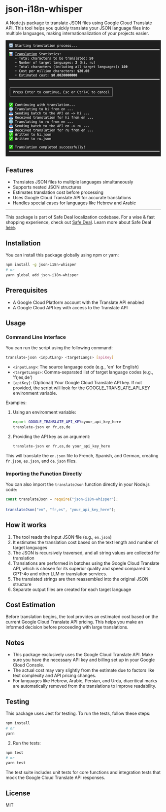 # json-i18n-whisper

A Node.js package to translate JSON files using Google Cloud Translate API. This tool helps you quickly translate your JSON language files into multiple languages, making internationalization of your projects easier.

![Translation Process](./sample/translation-process.png)

## Features

- Translates JSON files to multiple languages simultaneously
- Supports nested JSON structures
- Estimates translation cost before processing
- Uses Google Cloud Translate API for accurate translations
- Handles special cases for languages like Hebrew and Arabic

---

This package is part of Safe Deal localization codebase.
For a wise & fast shopping experience, check out [Safe Deal](https://www.joinsafedeal.com/go?type=npm).
Learn more about Safe Deal [here](https://www.joinsafedeal.com/).

## Installation

You can install this package globally using npm or yarn:

```bash
npm install -g json-i18n-whisper
# or
yarn global add json-i18n-whisper
```

## Prerequisites

- A Google Cloud Platform account with the Translate API enabled
- A Google Cloud API key with access to the Translate API

## Usage

### Command Line Interface

You can run the script using the following command:

```bash
translate-json <inputLang> <targetLangs> [apiKey]
```

- `<inputLang>`: The source language code (e.g., 'en' for English)
- `<targetLangs>`: Comma-separated list of target language codes (e.g., 'fr,es,de')
- `[apiKey]`: (Optional) Your Google Cloud Translate API key. If not provided, the script will look for the GOOGLE_TRANSLATE_API_KEY environment variable.

Examples:

1. Using an environment variable:

   ```bash
   export GOOGLE_TRANSLATE_API_KEY=your_api_key_here
   translate-json en fr,es,de
   ```

2. Providing the API key as an argument:
   ```bash
   translate-json en fr,es,de your_api_key_here
   ```

This will translate the `en.json` file to French, Spanish, and German, creating `fr.json`, `es.json`, and `de.json` files.

### Importing the Function Directly

You can also import the `translateJson` function directly in your Node.js code:

```javascript
const translateJson = require("json-i18n-whisper");

translateJson("en", "fr,es", "your_api_key_here");
```

## How it works

1. The tool reads the input JSON file (e.g., `en.json`)
2. It estimates the translation cost based on the text length and number of target languages
3. The JSON is recursively traversed, and all string values are collected for translation
4. Translations are performed in batches using the Google Cloud Translate API, which is chosen for its superior quality and speed compared to GPT-4o and other LLM or translation services.
5. The translated strings are then reassembled into the original JSON structure
6. Separate output files are created for each target language

## Cost Estimation

Before translation begins, the tool provides an estimated cost based on the current Google Cloud Translate API pricing. This helps you make an informed decision before proceeding with large translations.

## Notes

- This package exclusively uses the Google Cloud Translate API. Make sure you have the necessary API key and billing set up in your Google Cloud Console.
- The actual cost may vary slightly from the estimate due to factors like text complexity and API pricing changes.
- For languages like Hebrew, Arabic, Persian, and Urdu, diacritical marks are automatically removed from the translations to improve readability.

## Testing

This package uses Jest for testing. To run the tests, follow these steps:

```bash
npm install
# or
yarn
```

2. Run the tests:

```bash
npm test
# or
yarn test
```

The test suite includes unit tests for core functions and integration tests that mock the Google Cloud Translate API responses.

## License

MIT
